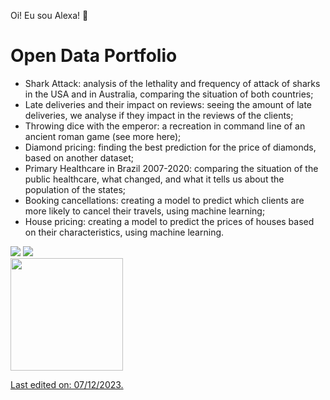 Oi! Eu sou Alexa! 🥰

# Open Data Portfolio

* Shark Attack: analysis of the lethality and frequency of attack of sharks in the USA and in Australia, comparing the situation of both countries;
* Late deliveries and their impact on reviews: seeing the amount of late deliveries, we analyse if they impact in the reviews of the clients;
* Throwing dice with the emperor: a recreation in command line of an ancient roman game (see more here);
* Diamond pricing: finding the best prediction for the price of diamonds, based on another dataset;
* Primary Healthcare in Brazil 2007-2020: comparing the situation of the public healthcare, what changed, and what it tells us about the population of the states;
* Booking cancellations: creating a model to predict which clients are more likely to cancel their travels, using machine learning;
* House pricing: creating a model to predict the prices of houses based on their characteristics, using machine learning.

<div>
<a href="https://instagram.com/alexaiung" target="_blank"><img src="https://img.shields.io/badge/-Instagram-%23E4405F?style=for-the-badge&logo=instagram&logoColor=white" target="_blank"></a> 
<a href="https://www.linkedin.com/in/alexa-iung-dias" target="_blank"><img src="https://img.shields.io/badge/-LinkedIn-%230077B5?style=for-the-badge&logo=linkedin&logoColor=white" target="_blank"></a> 
</div>

<div>
<a href="https://github.com/octaviareika">
<img loading="lazy" height="180em" src="https://github-readme-stats.vercel.app/api/top-langs/?username=octaviareika&layout=compact&langs_count=7&theme=dracula"/>


Last edited on: 07/12/2023.
<!--
**alexaiung/alexaiung** is a ✨ _special_ ✨ repository because its `README.md` (this file) appears on your GitHub profile.

Here are some ideas to get you started:

- 🔭 I’m currently working on ...
- 🌱 I’m currently learning ...
- 👯 I’m looking to collaborate on ...
- 🤔 I’m looking for help with ...
- 💬 Ask me about ...
- 📫 How to reach me: ...
- 😄 Pronouns: ...
- ⚡ Fun fact: ...
-->
